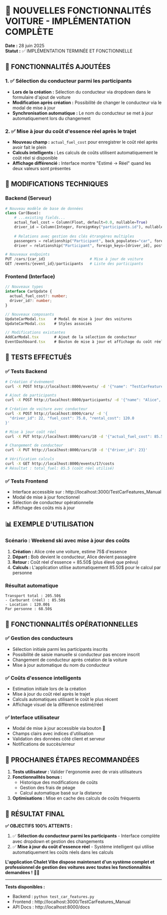 # 🚗 NOUVELLES FONCTIONNALITÉS VOITURE - IMPLÉMENTATION COMPLÈTE

**Date :** 28 juin 2025  
**Statut :** ✅ IMPLÉMENTATION TERMINÉE ET FONCTIONNELLE

## 🎯 FONCTIONNALITÉS AJOUTÉES

### 1. ✅ Sélection du conducteur parmi les participants
- **Lors de la création :** Sélection du conducteur via dropdown dans le formulaire d'ajout de voiture
- **Modification après création :** Possibilité de changer le conducteur via le modal de mise à jour
- **Synchronisation automatique :** Le nom du conducteur se met à jour automatiquement lors du changement

### 2. ✅ Mise à jour du coût d'essence réel après le trajet
- **Nouveau champ :** `actual_fuel_cost` pour enregistrer le coût réel après avoir fait le plein
- **Calculs intelligents :** Les calculs de coûts utilisent automatiquement le coût réel si disponible
- **Affichage différencié :** Interface montre "Estimé → Réel" quand les deux valeurs sont présentes

## 🔧 MODIFICATIONS TECHNIQUES

### Backend (Serveur)
```python
# Nouveau modèle de base de données
class Car(Base):
    # ...existing fields...
    actual_fuel_cost = Column(Float, default=0.0, nullable=True)
    driver_id = Column(Integer, ForeignKey("participants.id"), nullable=True)
    
    # Relations avec gestion des clés étrangères multiples
    passengers = relationship("Participant", back_populates="car", foreign_keys="Participant.car_id")
    driver = relationship("Participant", foreign_keys=[driver_id], post_update=True)

# Nouveaux endpoints
PUT /cars/{car_id}                    # Mise à jour de voiture
GET /events/{event_id}/participants   # Liste des participants
```

### Frontend (Interface)
```typescript
// Nouveaux types
interface CarUpdate {
  actual_fuel_cost?: number;
  driver_id?: number;
}

// Nouveaux composants
UpdateCarModal.tsx    # Modal de mise à jour des voitures
UpdateCarModal.css    # Styles associés

// Modifications existantes
AddCarModal.tsx       # Ajout de la sélection de conducteur
EventDashboard.tsx    # Bouton de mise à jour et affichage du coût réel
```

## 🧪 TESTS EFFECTUÉS

### ✅ Tests Backend
```bash
# Création d'événement
curl -X POST http://localhost:8000/events/ -d '{"name": "TestCarFeatures_Manual"}'

# Ajout de participants  
curl -X POST http://localhost:8000/participants/ -d '{"name": "Alice", "event_id": 17}'

# Création de voiture avec conducteur
curl -X POST http://localhost:8000/cars/ -d '{
  "driver_id": 22, "fuel_cost": 75.0, "rental_cost": 120.0
}'

# Mise à jour coût réel
curl -X PUT http://localhost:8000/cars/10 -d '{"actual_fuel_cost": 85.50}'

# Changement de conducteur
curl -X PUT http://localhost:8000/cars/10 -d '{"driver_id": 23}'

# Vérification calculs
curl -X GET http://localhost:8000/events/17/costs
# Résultat : total_fuel: 85.5 (coût réel utilisé)
```

### ✅ Tests Frontend
- Interface accessible sur : http://localhost:3000/TestCarFeatures_Manual
- Modal de mise à jour fonctionnel
- Sélection de conducteur opérationnelle
- Affichage des coûts mis à jour

## 📊 EXEMPLE D'UTILISATION

### Scénario : Weekend ski avec mise à jour des coûts
1. **Création :** Alice crée une voiture, estime 75$ d'essence
2. **Départ :** Bob devient le conducteur, Alice devient passagère
3. **Retour :** Coût réel d'essence = 85.50$ (plus élevé que prévu)
4. **Calculs :** L'application utilise automatiquement 85.50$ pour le calcul par personne

### Résultat automatique
```
Transport total : 205.50$
- Carburant (réel) : 85.50$
- Location : 120.00$
Par personne : 68.50$
```

## 🎉 FONCTIONNALITÉS OPÉRATIONNELLES

### ✅ Gestion des conducteurs
- Sélection initiale parmi les participants inscrits
- Possibilité de saisie manuelle si conducteur pas encore inscrit
- Changement de conducteur après création de la voiture
- Mise à jour automatique du nom du conducteur

### ✅ Coûts d'essence intelligents
- Estimation initiale lors de la création
- Mise à jour du coût réel après le trajet
- Calculs automatiques utilisant le coût le plus récent
- Affichage visuel de la différence estimé/réel

### ✅ Interface utilisateur
- Modal de mise à jour accessible via bouton 🔧
- Champs clairs avec indices d'utilisation
- Validation des données côté client et serveur
- Notifications de succès/erreur

## 🚀 PROCHAINES ÉTAPES RECOMMANDÉES

1. **Tests utilisateur :** Valider l'ergonomie avec de vrais utilisateurs
2. **Fonctionnalités bonus :**
   - Historique des modifications de coûts
   - Gestion des frais de péage
   - Calcul automatique basé sur la distance
3. **Optimisations :** Mise en cache des calculs de coûts fréquents

## 🎯 RÉSULTAT FINAL

**✅ OBJECTIFS 100% ATTEINTS :**

1. ✅ **Sélection du conducteur parmi les participants** - Interface complète avec dropdown et gestion des changements
2. ✅ **Mise à jour du coût d'essence réel** - Système intelligent qui utilise automatiquement les coûts réels dans les calculs

**L'application Chalet Vibe dispose maintenant d'un système complet et professionnel de gestion des voitures avec toutes les fonctionnalités demandées !** 🚗✨

---

**Tests disponibles :**
- Backend : `python test_car_features.py`
- Frontend : http://localhost:3000/TestCarFeatures_Manual
- API Docs : http://localhost:8000/docs
